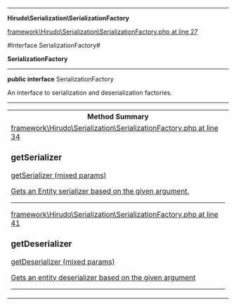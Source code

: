 

- - -

**Hirudo\Serialization\SerializationFactory**


<a href="https://github.com/JeyDotC/Hirudo/blob/make-composer-compatible/framework/Hirudo/Serialization/SerializationFactory.php#L27" target='_blank'>framework\Hirudo\Serialization\SerializationFactory.php at line 27</a>

#Interface SerializationFactory#

**SerializationFactory**




- - -

<p><strong>public  interface</strong> <span>SerializationFactory</span></p>

<div class="comment" id="overview_description"><p>An interface to serialization and deserialization factories.</p></div>



<hr />

<table id="summary_method">
<tr><th colspan="2">Method Summary</th></tr>
<tr>
<td><span class='k'></span> <span class='nx'><a href='https://github.com/JeyDotC/Hirudo-docs/blob/master/Hirudo/Serialization/EntitySerializerBase.md>EntitySerializerBase</a></span></td>
<td class="description"><p class="name"><a href="#getserializer">getSerializer</a>(mixed params)</p><p class="description">Gets an Entity serializer based on the given argument.</p></td>
</tr>
<tr>
<td><span class='k'></span> <span class='nx'><a href='https://github.com/JeyDotC/Hirudo-docs/blob/master/Hirudo/Serialization/EntityDeserializerBase.md>EntityDeserializerBase</a></span></td>
<td class="description"><p class="name"><a href="#getdeserializer">getDeserializer</a>(mixed params)</p><p class="description">Gets an entity deserializer based on the given argument</p></td>
</tr>
</table>

<h2 id="detail_method">Method Detail</h2>

<a href="https://github.com/JeyDotC/Hirudo/blob/make-composer-compatible/framework/Hirudo/Serialization/SerializationFactory.php#L34" target='_blank'>framework\Hirudo\Serialization\SerializationFactory.php at line 34</a>

<h3 id="getSerializer()">getSerializer</h3>
<span class='k'></span> <span class='nx'><a href='https://github.com/JeyDotC/Hirudo-docs/blob/master/Hirudo/Serialization/EntitySerializerBase.md>EntitySerializerBase</a></span> <span class='nf'>getSerializer</span> (mixed params)

<div class="details">
<p>Gets an Entity serializer based on the given argument.</p>
</div>

- - -


<a href="https://github.com/JeyDotC/Hirudo/blob/make-composer-compatible/framework/Hirudo/Serialization/SerializationFactory.php#L41" target='_blank'>framework\Hirudo\Serialization\SerializationFactory.php at line 41</a>

<h3 id="getDeserializer()">getDeserializer</h3>
<span class='k'></span> <span class='nx'><a href='https://github.com/JeyDotC/Hirudo-docs/blob/master/Hirudo/Serialization/EntityDeserializerBase.md>EntityDeserializerBase</a></span> <span class='nf'>getDeserializer</span> (mixed params)

<div class="details">
<p>Gets an entity deserializer based on the given argument</p>
</div>

- - -


